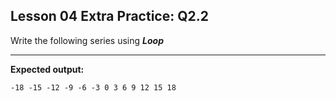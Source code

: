 ## Lesson 04 Extra Practice: Q2.2
Write the following series using **_Loop_**

<hr>

**Expected output:** 
```
-18 -15 -12 -9 -6 -3 0 3 6 9 12 15 18
```
